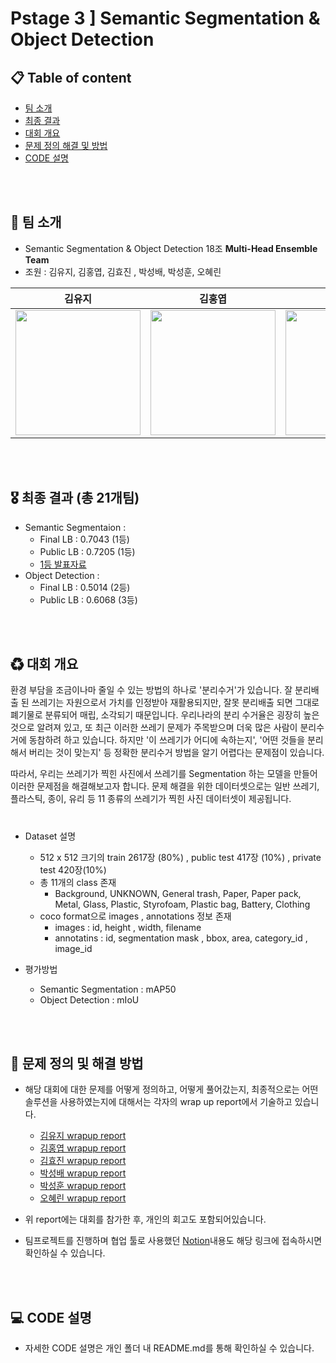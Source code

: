 # Pstage 3 ] Semantic Segmentation & Object Detection

## 📋 Table of content

- [팀 소개](#Team)<br>
- [최종 결과](#Result)<br>
- [대회 개요](#Overview)<br>
- [문제 정의 해결 및 방법](#Solution)<br>
- [CODE 설명](#Code)<br>

<br></br>
## 👋 팀 소개 <a name = 'Team'></a>

- Semantic Segmentation & Object Detection 18조 **Multi-Head Ensemble Team**
- 조원 : 김유지, 김홍엽, 김효진 , 박성배, 박성훈, 오혜린

|                                                                                      김유지                                                                                      |                                                            김홍엽                                                             |                                                          김효진                                                           |                                                            박성배                                                            |                                                            박성훈                                                             |                                                         오혜린                                                             |                                                            
| :------------------------------------------------------------------------------------------------------------------------------------------------------------------------------: | :----------------------------------------------------------------------------------------------------------------------------: | :-----------------------------------------------------------------------------------------------------------------------: | :--------------------------------------------------------------------------------------------------------------------------: | :---------------------------------------------------------------------------------------------------------------------------: | :------------------------------------------------------------------------------------------------------------------------------------------------------------------------------: | 
| <a href='https://github.com/ug-kim'><img src='https://avatars.githubusercontent.com/u/38632805?v=4' width='200px'/></a> | <a href='https://github.com/MaiHon'><img src='https://avatars.githubusercontent.com/u/41847456?v=4' width='200px'/></a> | <a href='https://github.com/vim-hjk'><img src='https://avatars.githubusercontent.com/u/77153072?v=4' width='200px'/></a> | <a href='https://github.com/songbae'><img src='https://avatars.githubusercontent.com/u/65913073?v=4' width='200px'/></a> | <a href='https://github.com/seong0905'><img src='https://avatars.githubusercontent.com/u/70629496?v=4' width='200px'/></a> | <a href='https://github.com/Hyerin-oh'><img src='https://avatars.githubusercontent.com/u/68813518?s=400&u=e5300247dc2b04f5cf57265a6f2e1cc0987e6d08&v=4' width='200px'/></a> 

<br></br>
## 🎖 최종 결과 (총 21개팀) <a name = 'Result'></a>
- Semantic Segmentaion :
    - Final LB : 0.7043 (1등)
    - Public LB :  0.7205 (1등)
    - [1등 발표자료](https://github.com/bcaitech1/p3-ims-obd-multihead_ensemble/blob/master/presentation/Pstage3_solution.pdf) 
- Object Detection :
    - Final LB : 0.5014 (2등)
    - Public LB :  0.6068 (3등)

<br></br>
## ♻ 대회 개요 <a name = 'Overview'></a>
환경 부담을 조금이나마 줄일 수 있는 방법의 하나로 '분리수거'가 있습니다. 잘 분리배출 된 쓰레기는 자원으로서 가치를 인정받아 재활용되지만, 잘못 분리배출 되면 그대로 폐기물로 분류되어 매립, 소각되기 때문입니다. 우리나라의 분리 수거율은 굉장히 높은 것으로 알려져 있고, 또 최근 이러한 쓰레기 문제가 주목받으며 더욱 많은 사람이 분리수거에 동참하려 하고 있습니다. 하지만 '이 쓰레기가 어디에 속하는지', '어떤 것들을 분리해서 버리는 것이 맞는지' 등 정확한 분리수거 방법을 알기 어렵다는 문제점이 있습니다.

따라서, 우리는 쓰레기가 찍힌 사진에서 쓰레기를 Segmentation 하는 모델을 만들어 이러한 문제점을 해결해보고자 합니다. 문제 해결을 위한 데이터셋으로는 일반 쓰레기, 플라스틱, 종이, 유리 등 11 종류의 쓰레기가 찍힌 사진 데이터셋이 제공됩니다.
# 
- Dataset 설명
  - 512 x 512 크기의 train 2617장 (80%) , public test 417장 (10%) , private test 420장(10%) 
  - 총 11개의 class 존재 
     - Background, UNKNOWN, General trash, Paper, Paper pack, Metal, Glass, Plastic, Styrofoam, Plastic bag, Battery, Clothing
  - coco format으로 images , annotations 정보 존재
    - images : id, height , width, filename
    - annotatins : id, segmentation mask , bbox, area, category_id , image_id
    
- 평가방법 
    - Semantic Segmentation : mAP50 
    - Object Detection : mIoU

<br></br>
## 📝 문제 정의 및 해결 방법 <a name = 'Solution'></a>
- 해당 대회에 대한 문제를 어떻게 정의하고, 어떻게 풀어갔는지, 최종적으로는 어떤 솔루션을 사용하였는지에 대해서는 각자의 wrap up report에서 기술하고 있습니다. 
    - [김유지 wrapup report](https://www.notion.so/Object-Segmentation-798ebd0a47d544bc95148cff5804a600)
    - [김홍엽 wrapup report](https://maihon.oopy.io/study/boostcamp/p-stage/segmentation-detection/wrapup-report)
    - [김효진 wrapup report](https://vimhjk.oopy.io/f31d818e-5128-4a2e-b860-07022002cb48)
    - [박성배 wrapup report](https://songbae.oopy.io/2da200fe-28cf-4c3e-ae7b-f64b312a30dc)
    - [박성훈 wrapup report](https://www.notion.so/Wrap-Up-Report-Stage-3-4ff86742dfb14a4383f620b7fbe13fd1)
    - [오혜린 wrapup report](https://www.notion.so/Wrap-up-Pstage3-Semantic-Segmentation-2679c48f500a40f5bf7d7ffb227b8e46)

- 위 report에는 대회를 참가한 후, 개인의 회고도 포함되어있습니다. 
- 팀프로젝트를 진행하며 협업 툴로 사용했던 [Notion](https://www.notion.so/1cdc0eddd3d649b68eebd94e27dc8655?v=b17e11d3c44148bc80dddf4c24b9cabf)내용도 해당 링크에 접속하시면 확인하실 수 있습니다.

<br></br>
## 💻 CODE 설명<a name = 'Code'></a>
- 자세한 CODE 설명은 개인 폴더 내 README.md를 통해 확인하실 수 있습니다. 
